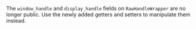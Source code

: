 The `window_handle` and `display_handle` fields on `RawHandleWrapper` are no longer public. Use the newly added getters and setters to manipulate them instead.
